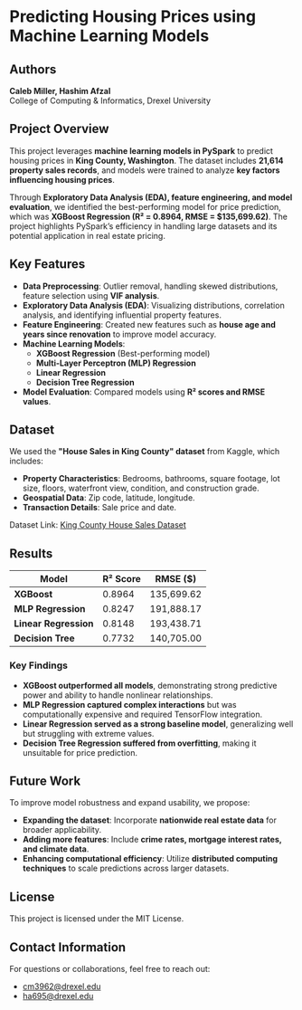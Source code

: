 # Predicting Housing Prices using Machine Learning Models

## Authors
**Caleb Miller, Hashim Afzal**  
College of Computing & Informatics, Drexel University  

## Project Overview
This project leverages **machine learning models in PySpark** to predict housing prices in **King County, Washington**. The dataset includes **21,614 property sales records**, and models were trained to analyze **key factors influencing housing prices**.  

Through **Exploratory Data Analysis (EDA), feature engineering, and model evaluation**, we identified the best-performing model for price prediction, which was **XGBoost Regression (R² = 0.8964, RMSE = $135,699.62)**. The project highlights PySpark’s efficiency in handling large datasets and its potential application in real estate pricing.  

## Key Features
- **Data Preprocessing**: Outlier removal, handling skewed distributions, feature selection using **VIF analysis**.
- **Exploratory Data Analysis (EDA)**: Visualizing distributions, correlation analysis, and identifying influential property features.
- **Feature Engineering**: Created new features such as **house age and years since renovation** to improve model accuracy.
- **Machine Learning Models**:
  - **XGBoost Regression** (Best-performing model)
  - **Multi-Layer Perceptron (MLP) Regression**
  - **Linear Regression**
  - **Decision Tree Regression**
- **Model Evaluation**: Compared models using **R² scores and RMSE values**.

## Dataset
We used the **"House Sales in King County" dataset** from Kaggle, which includes:
- **Property Characteristics**: Bedrooms, bathrooms, square footage, lot size, floors, waterfront view, condition, and construction grade.
- **Geospatial Data**: Zip code, latitude, longitude.
- **Transaction Details**: Sale price and date.

Dataset Link: [King County House Sales Dataset](https://www.kaggle.com/datasets/harlfoxem/housesalesprediction)

## Results
| **Model**               | **R² Score** | **RMSE ($)** |
|-------------------------|------------|--------------|
| **XGBoost**            | 0.8964     | 135,699.62   |
| **MLP Regression**     | 0.8247     | 191,888.17   |
| **Linear Regression**  | 0.8148     | 193,438.71   |
| **Decision Tree**      | 0.7732     | 140,705.00   |

### **Key Findings**
- **XGBoost outperformed all models**, demonstrating strong predictive power and ability to handle nonlinear relationships.
- **MLP Regression captured complex interactions** but was computationally expensive and required TensorFlow integration.
- **Linear Regression served as a strong baseline model**, generalizing well but struggling with extreme values.
- **Decision Tree Regression suffered from overfitting**, making it unsuitable for price prediction.

## Future Work
To improve model robustness and expand usability, we propose:
- **Expanding the dataset**: Incorporate **nationwide real estate data** for broader applicability.
- **Adding more features**: Include **crime rates, mortgage interest rates, and climate data**.
- **Enhancing computational efficiency**: Utilize **distributed computing techniques** to scale predictions across larger datasets.

## License
This project is licensed under the MIT License.

## Contact Information
For questions or collaborations, feel free to reach out:
- cm3962@drexel.edu
- ha695@drexel.edu